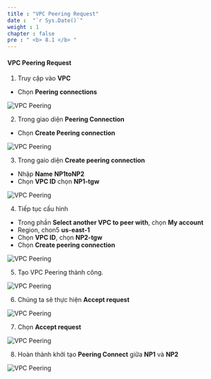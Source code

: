 ```yaml
---
title : "VPC Peering Request"
date :  "`r Sys.Date()`" 
weight : 1
chapter : false
pre : " <b> 8.1 </b> "
---
```


#### VPC Peering Request

1. Truy cập vào **VPC**

- Chọn **Peering connections**

![VPC Peering](/images/Lab-VPC-Peering/0001.png?featherlight=false&width=90pc)

2. Trong giao diện **Peering Connection**

- Chọn **Create Peering connection**

![VPC Peering](/images/Lab-VPC-Peering/0002.png?featherlight=false&width=90pc)

3. Trong gaio diện **Create peering connection**

- Nhập **Name** **NP1toNP2**
- Chọn **VPC ID** chọn **NP1-tgw**

![VPC Peering](/images/Lab-VPC-Peering/0003.png?featherlight=false&width=90pc)

4. Tiếp tục cấu hình

- Trong phần **Select another VPC to peer with**, chọn **My account**
- Region, chon5 **us-east-1**
- Chọn **VPC ID**, chọn **NP2-tgw**
- Chọn **Create peering connection**

![VPC Peering](/images/Lab-VPC-Peering/0004.png?featherlight=false&width=90pc)

5. Tạo VPC Peering thành công.

![VPC Peering](/images/Lab-VPC-Peering/0005.png?featherlight=false&width=90pc)

6. Chúng ta sẽ thực hiện **Accept request**

![VPC Peering](/images/Lab-VPC-Peering/0006.png?featherlight=false&width=90pc)

7. Chọn **Accept request**

![VPC Peering](/images/Lab-VPC-Peering/0007.png?featherlight=false&width=90pc)

8. Hoàn thành khởi tạo **Peering Connect** giữa **NP1** và **NP2**

![VPC Peering](/images/Lab-VPC-Peering/0008.png?featherlight=false&width=90pc)

